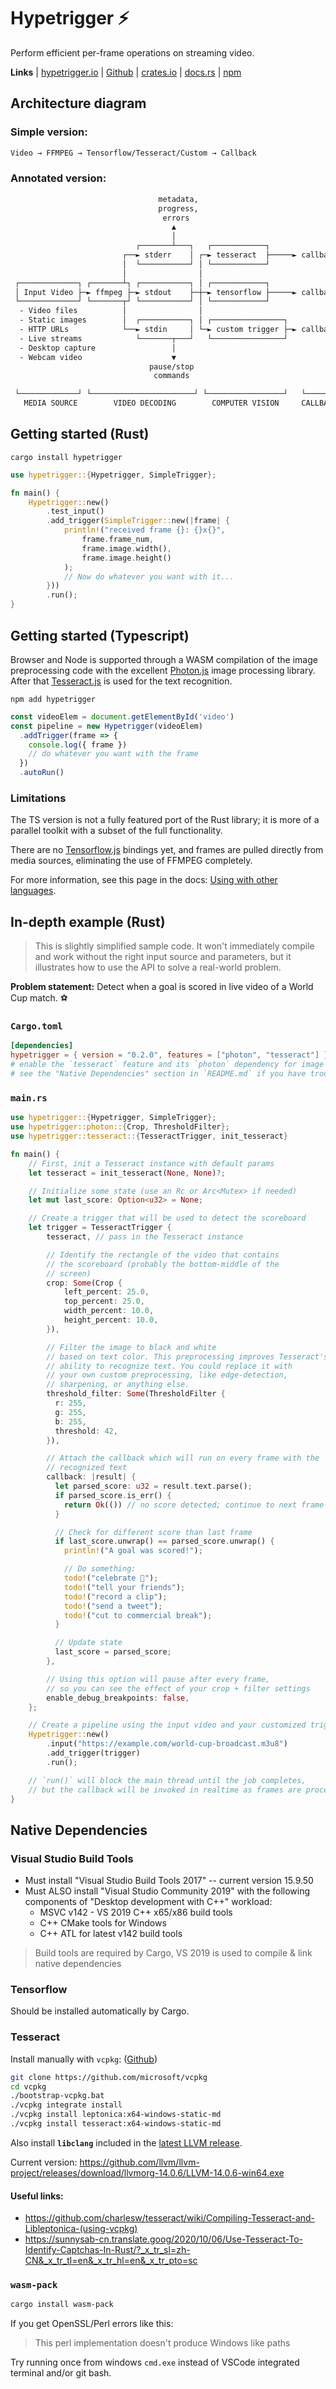 # Hypetrigger ⚡

Perform efficient per-frame operations on streaming video.

**Links**
| [hypetrigger.io](https://hypetrigger.io)
| [Github](https://github.com/nathanbabcock/hypetrigger)
| [crates.io](https://crates.io/crates/hypetrigger)
| [docs.rs](https://docs.rs/hypetrigger)
| [npm](https://www.npmjs.com/package/hypetrigger)

## Architecture diagram

### Simple version:

```txt
Video → FFMPEG → Tensorflow/Tesseract/Custom → Callback
```

### Annotated version:

```txt
                                 metadata,
                                 progress,
                                  errors
                                    ▲
                                    │
                            ┌───────┴───┐   ┌────────────┐
                         ┌──► stderr    │ ┌─► tesseract  ├─────► callback
                         │  └───────────┘ │ └────────────┘
                         │                │
 ┌─────────────┐ ┌───────┴┐ ┌───────────┐ │ ┌────────────┐
 │ Input Video ├─► ffmpeg ├─► stdout    ├─┼─► tensorflow ├─────► callback
 └─────────────┘ └───────┬┘ └───────────┘ │ └────────────┘
  - Video files          │                │
  - Static images        │  ┌───────────┐ │ ┌────────────────┐
  - HTTP URLs            └──► stdin     │ └─► custom trigger ├─► callback
  - Live streams            └───────┬───┘   └────────────────┘
  - Desktop capture                 │
  - Webcam video                    ▼
                               pause/stop
                                commands

 └─────────────┘ └───────────────────────┘ └─────────────────┘   └──────┘
   MEDIA SOURCE        VIDEO DECODING        COMPUTER VISION     CALLBACK
```

## Getting started (Rust)

```console
cargo install hypetrigger
```

```rs
use hypetrigger::{Hypetrigger, SimpleTrigger};

fn main() {
    Hypetrigger::new()
        .test_input()
        .add_trigger(SimpleTrigger::new(|frame| {
            println!("received frame {}: {}x{}",
                frame.frame_num,
                frame.image.width(),
                frame.image.height()
            );
            // Now do whatever you want with it...
        }))
        .run();
}
```

## Getting started (Typescript)

Browser and Node is supported through a WASM compilation of the image
preprocessing code with the excellent
[Photon.js](https://github.com/silvia-odwyer/photon) image processing library.
After that [Tesseract.js](https://github.com/naptha/tesseract.js/) is used for
the text recognition.

```console
npm add hypetrigger
```

```ts
const videoElem = document.getElementById('video')
const pipeline = new Hypetrigger(videoElem)
  .addTrigger(frame => {
    console.log({ frame })
    // do whatever you want with the frame
  })
  .autoRun()
```

### Limitations

The TS version is not a fully featured port of the Rust library; it is more of a
parallel toolkit with a subset of the full functionality.

There are no [Tensorflow.js](https://github.com/tensorflow/tfjs) bindings yet,
and frames are pulled directly from media sources, eliminating the use of FFMPEG
completely.

For more information, see this page in the docs: [Using with other languages](/docs/src/other-languages).

## In-depth example (Rust)

> This is slightly simplified sample code. It won't immediately compile and work
> without the right input source and parameters, but it illustrates how to use
> the API to solve a real-world problem.

**Problem statement:** Detect when a goal is scored in live video of a World Cup
match. ⚽

### `Cargo.toml`

```toml
[dependencies]
hypetrigger = { version = "0.2.0", features = ["photon", "tesseract"] }
# enable the `tesseract` feature and its `photon` dependency for image processing
# see the "Native Dependencies" section in `README.md` if you have trouble building
```

### `main.rs`

```rs
use hypetrigger::{Hypetrigger, SimpleTrigger};
use hypetrigger::photon::{Crop, ThresholdFilter};
use hypetrigger::tesseract::{TesseractTrigger, init_tesseract}

fn main() {
    // First, init a Tesseract instance with default params
    let tesseract = init_tesseract(None, None)?;

    // Initialize some state (use an Rc or Arc<Mutex> if needed)
    let mut last_score: Option<u32> = None;

    // Create a trigger that will be used to detect the scoreboard
    let trigger = TesseractTrigger {
        tesseract, // pass in the Tesseract instance

        // Identify the rectangle of the video that contains
        // the scoreboard (probably the bottom-middle of the
        // screen)
        crop: Some(Crop {
            left_percent: 25.0,
            top_percent: 25.0,
            width_percent: 10.0,
            height_percent: 10.0,
        }),

        // Filter the image to black and white
        // based on text color. This preprocessing improves Tesseract's
        // ability to recognize text. You could replace it with
        // your own custom preprocessing, like edge-detection,
        // sharpening, or anything else.
        threshold_filter: Some(ThresholdFilter {
          r: 255,
          g: 255,
          b: 255,
          threshold: 42,
        }),

        // Attach the callback which will run on every frame with the
        // recognized text
        callback: |result| {
          let parsed_score: u32 = result.text.parse();
          if parsed_score.is_err() {
            return Ok(()) // no score detected; continue to next frame
          }

          // Check for different score than last frame
          if last_score.unwrap() == parsed_score.unwrap() {
            println!("A goal was scored!");

            // Do something:
            todo!("celebrate 🎉");
            todo!("tell your friends");
            todo!("record a clip");
            todo!("send a tweet");
            todo!("cut to commercial break");
          }

          // Update state
          last_score = parsed_score;
        },

        // Using this option will pause after every frame,
        // so you can see the effect of your crop + filter settings
        enable_debug_breakpoints: false,
    };

    // Create a pipeline using the input video and your customized trigger
    Hypetrigger::new()
        .input("https://example.com/world-cup-broadcast.m3u8")
        .add_trigger(trigger)
        .run();

    // `run()` will block the main thread until the job completes,
    // but the callback will be invoked in realtime as frames are processed!
}
```

## Native Dependencies

### Visual Studio Build Tools

- Must install "Visual Studio Build Tools 2017" -- current version 15.9.50
- Must ALSO install "Visual Studio Community 2019" with the following components
  of "Desktop development with C++" workload:
  - MSVC v142 - VS 2019 C++ x65/x86 build tools
  - C++ CMake tools for Windows
  - C++ ATL for latest v142 build tools

> Build tools are required by Cargo, VS 2019 is used to compile & link native dependencies

### Tensorflow

Should be installed automatically by Cargo.

### Tesseract

Install manually with `vcpkg`: ([Github](https://github.com/microsoft/vcpkg#quick-start-windows))

```sh
git clone https://github.com/microsoft/vcpkg
cd vcpkg
./bootstrap-vcpkg.bat
./vcpkg integrate install
./vcpkg install leptonica:x64-windows-static-md
./vcpkg install tesseract:x64-windows-static-md
```

Also install **`libclang`** included in the [latest LLVM release](https://github.com/llvm/llvm-project/releases).

Current version: <https://github.com/llvm/llvm-project/releases/download/llvmorg-14.0.6/LLVM-14.0.6-win64.exe>

#### Useful links:

- <https://github.com/charlesw/tesseract/wiki/Compiling-Tesseract-and-Libleptonica-(using-vcpkg)>
- <https://sunnysab-cn.translate.goog/2020/10/06/Use-Tesseract-To-Identify-Captchas-In-Rust/?_x_tr_sl=zh-CN&_x_tr_tl=en&_x_tr_hl=en&_x_tr_pto=sc>

### `wasm-pack`

```sh
cargo install wasm-pack
```

If you get OpenSSL/Perl errors like this:

> This perl implementation doesn't produce Windows like paths

Try running once from windows `cmd.exe` instead of VSCode integrated terminal
and/or git bash.
